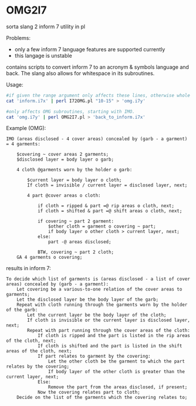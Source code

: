 # OMG2I7
sorta slang 2 inform 7 utility in pl

Problems:
* only a few inform 7 language features are supported currently
* this langage is unstable

contains scripts to convert inform 7 to an acronym & symbols language and back.
The slang also allows for whitespace in its subroutines.

Usage:

```sh
#if given the range argument only affects these lines, otherwise whole document.
cat 'inform.i7x' | perl I72OMG.pl "10-15" > 'omg.i7y'

#only affects OMG subroutines, starting with IMO.
cat 'omg.i7y' | perl OMG2I7.pl > 'back_to_inform.i7x'
```

Example (OMG):
```
IMO (areas disclosed - 4 cover areas) concealed by (garb - a garment) = 4 garments:

	$covering ~ cover areas 2 garments;
	$disclosed layer = body layer o garb;

	4 cloth @garments worn by the holder o garb:

		$current layer = body layer o cloth;
		If cloth = invisible / current layer = disclosed layer, next;

		4 part @cover areas o cloth:

			if cloth = ripped & part =@ rip areas o cloth, next;
			if cloth = shifted & part =@ shift areas o cloth, next;

			if covering ~ part 2 garment:
				$other cloth = garment o covering ~ part;
				if body layer o other cloth > current layer, next;
			else:
				part -@ areas disclosed;

			BTW, covering ~ part 2 cloth;
	GA 4 garments o covering;
```
results in inform 7:

```inform
To decide which list of garments is (areas disclosed - a list of cover areas) concealed by (garb - a garment):
	Let covering be a various-to-one relation of the cover areas to garments;
	Let the disclosed layer be the body layer of the garb;
	Repeat with cloth running through the garments worn by the holder of the garb:
		Let the current layer be the body layer of the cloth;
		If cloth is invisible or the current layer is disclosed layer, next;
		Repeat with part running through the cover areas of the cloth:
			If cloth is ripped and the part is listed in the rip areas of the cloth, next;
			If cloth is shifted and the part is listed in the shift areas of the cloth, next;
			If part relates to garment by the covering:
				Let the other cloth be the garment to which the part relates by the covering;
				If body layer of the other cloth is greater than the current layer, next;
			Else:
				Remove the part from the areas disclosed, if present;
			Now the covering relates part to cloth;
	Decide on the list of the garments which the covering relates to;
```

